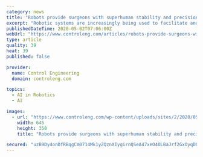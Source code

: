 ```yaml
---
category: news
title: "Robots provide surgeons with superhuman stability and precision"
excerpt: "Robotic systems are increasingly being used to facilitate and optimize the positioning of instruments and tools during surgery. These systems simplify operating"
publishedDateTime: 2020-05-02T07:06:00Z
webUrl: "https://www.controleng.com/articles/robots-provide-surgeons-with-superhuman-stability-and-precision/"
type: article
quality: 39
heat: 39
published: false

provider:
  name: Control Engineering
  domain: controleng.com

topics:
  - AI in Robotics
  - AI

images:
  - url: "https://www.controleng.com/wp-content/uploads/sites/2/2020/05/unnamed-2.jpg"
    width: 645
    height: 350
    title: "Robots provide surgeons with superhuman stability and precision"

secured: "uzB9Dy4onDfRBqgCm0714Mk1yZQznXIygirnQSeA47xeO4OLBaJrf2GxOyqD01iGXu6d2XUOvm7rGBW00hoaZHlopWS3HFvF/tkXlKmFZHnfCvQyJ68ZvSUliqI9uoOc3ayyTnmykt20EddwGmNtDzUxlg1mkC0SKx+EiA+GWjp9CEzuq555wcOJLu23s+LkfIyqyH6hXF0sDn9kCd7eeNGMFHiKHQC/Z/OPD/4HOe/B4wZ0oDDtj4CFGUfR51eHm/lWd/7FGix/CauQLyDioin7dxWv9A727abEK91hO5dfdRLrDZfEbedZviUvKeTr;Jy6oIjoRugRskDTz4FfHlA=="
---
```


